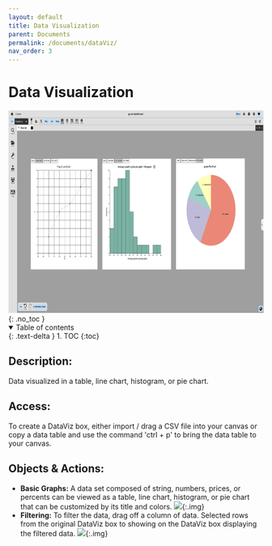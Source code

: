 ```yaml
---
layout: default
title: Data Visualization
parent: Documents
permalink: /documents/dataViz/
nav_order: 3
---
```


# Data Visualization
<div class="img-container">
  <img src="../../assets/images/environment/dataviz_doc.png" alt="overall environment" style="height:400px;"/>
</div>
{: .no_toc }

<details open markdown="block">
  <summary>
    Table of contents
  </summary>
  {: .text-delta }
1. TOC
{:toc}
</details>

## Description: 
Data visualized in a table, line chart, histogram, or pie chart.

## Access: 
To create a DataViz box, either import / drag a CSV file into your canvas or copy a data table and use the command 'ctrl + p' to bring the data table to your canvas.

## Objects & Actions: 
- **Basic Graphs:** A data set composed of string, numbers, prices, or percents can be viewed as a table, line chart, histogram, or pie chart that can be customized by its title and colors.
![](../../../assets/gifs/dataViz/simple_dataViz.gif){:.img}
- **Filtering:** To filter the data, drag off a column of data. Selected rows from the original DataViz box to showing on the DataViz box displaying the filtered data.
![](../../../assets/gifs/dataViz/filtering.gif){:.img}